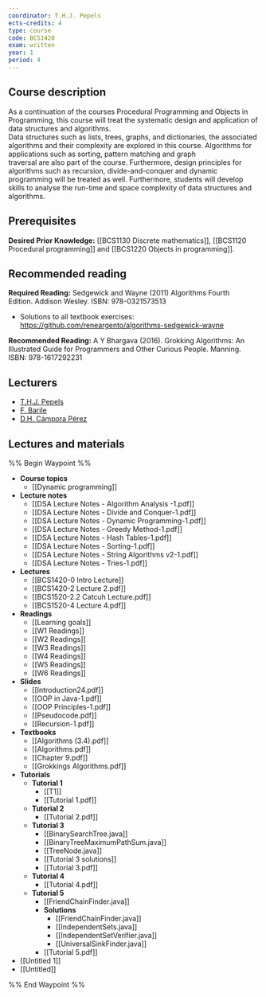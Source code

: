 ```yaml
---
coordinator: T.H.J. Pepels
ects-credits: 4
type: course
code: BCS1420
exam: written
year: 1
period: 4
---
```


## Course description
As a continuation of the courses Procedural Programming and Objects in Programming, this course will treat the systematic design and application of data structures and algorithms.  
Data structures such as lists, trees, graphs, and dictionaries, the associated algorithms and their complexity are explored in this course. Algorithms for applications such as sorting, pattern matching and graph  
traversal are also part of the course. Furthermore, design principles for algorithms such as recursion, divide-and-conquer and dynamic programming will be treated as well. Furthermore, students will develop skills to analyse the run-time and space complexity of data structures and algorithms.

## Prerequisites
**Desired Prior Knowledge:** [[BCS1130 Discrete mathematics]], [[BCS1120 Procedural programming]] and [[BCS1220 Objects in programming]].

## Recommended reading
**Required Reading:** Sedgewick and Wayne (2011) Algorithms​ Fourth Edition. Addison Wesley. ISBN: 978-0321573513  
- Solutions to all textbook exercises: https://github.com/reneargento/algorithms-sedgewick-wayne
  
**Recommended Reading:** A Y Bhargava (2016). Grokking Algorithms: An Illustrated Guide for Programmers and Other Curious People. Manning. ISBN: 978-1617292231

## Lecturers
- [T.H.J. Pepels](https://www.maastrichtuniversity.nl/tom.pepels)
- [F. Barile](https://www.maastrichtuniversity.nl/p70074226)
- [D.H. Cámpora Pérez](https://www.maastrichtuniversity.nl/p70066811)

## Lectures and materials
%% Begin Waypoint %%
- **Course topics**
	- [[Dynamic programming]]
- **Lecture notes**
	- [[DSA Lecture Notes - Algorithm Analysis -1.pdf]]
	- [[DSA Lecture Notes - Divide and Conquer-1.pdf]]
	- [[DSA Lecture Notes - Dynamic Programming-1.pdf]]
	- [[DSA Lecture Notes - Greedy Method-1.pdf]]
	- [[DSA Lecture Notes - Hash Tables-1.pdf]]
	- [[DSA Lecture Notes - Sorting-1.pdf]]
	- [[DSA Lecture Notes - String Algorithms v2-1.pdf]]
	- [[DSA Lecture Notes - Tries-1.pdf]]
- **Lectures**
	- [[BCS1420-0 Intro Lecture]]
	- [[BCS1420-2 Lecture 2.pdf]]
	- [[BCS1520-2.2 Catcuh Lecture.pdf]]
	- [[BCS1520-4 Lecture 4.pdf]]
- **Readings**
	- [[Learning goals]]
	- [[W1 Readings]]
	- [[W2 Readings]]
	- [[W3 Readings]]
	- [[W4 Readings]]
	- [[W5 Readings]]
	- [[W6 Readings]]
- **Slides**
	- [[Introduction24.pdf]]
	- [[OOP in Java-1.pdf]]
	- [[OOP Principles-1.pdf]]
	- [[Pseudocode.pdf]]
	- [[Recursion-1.pdf]]
- **Textbooks**
	- [[Algorithms (3.4).pdf]]
	- [[Algorithms.pdf]]
	- [[Chapter 9.pdf]]
	- [[Grokkings Algorithms.pdf]]
- **Tutorials**
	- **Tutorial 1**
		- [[T1]]
		- [[Tutorial 1.pdf]]
	- **Tutorial 2**
		- [[Tutorial 2.pdf]]
	- **Tutorial 3**
		- [[BinarySearchTree.java]]
		- [[BinaryTreeMaximumPathSum.java]]
		- [[TreeNode.java]]
		- [[Tutorial 3 solutions]]
		- [[Tutorial 3.pdf]]
	- **Tutorial 4**
		- [[Tutorial 4.pdf]]
	- **Tutorial 5**
		- [[FriendChainFinder.java]]
		- **Solutions**
			- [[FriendChainFinder.java]]
			- [[IndependentSets.java]]
			- [[IndependentSetVerifier.java]]
			- [[UniversalSinkFinder.java]]
		- [[Tutorial 5.pdf]]
- [[Untitled 1]]
- [[Untitled]]

%% End Waypoint %%